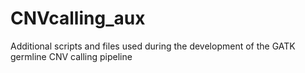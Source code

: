 # CNVcalling_aux
Additional scripts and files used during the development of the GATK germline CNV calling pipeline
